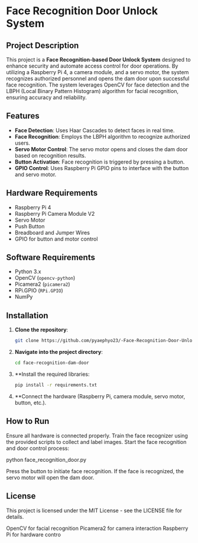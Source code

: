 # Face Recognition Door Unlock System

## Project Description

This project is a **Face Recognition-based Door Unlock System** designed to enhance security and automate access control for door operations. By utilizing a Raspberry Pi 4, a camera module, and a servo motor, the system recognizes authorized personnel and opens the dam door upon successful face recognition. The system leverages OpenCV for face detection and the LBPH (Local Binary Pattern Histogram) algorithm for facial recognition, ensuring accuracy and reliability.

## Features

- **Face Detection**: Uses Haar Cascades to detect faces in real time.
- **Face Recognition**: Employs the LBPH algorithm to recognize authorized users.
- **Servo Motor Control**: The servo motor opens and closes the dam door based on recognition results.
- **Button Activation**: Face recognition is triggered by pressing a button.
- **GPIO Control**: Uses Raspberry Pi GPIO pins to interface with the button and servo motor.

## Hardware Requirements

- Raspberry Pi 4
- Raspberry Pi Camera Module V2
- Servo Motor
- Push Button
- Breadboard and Jumper Wires
- GPIO for button and motor control

## Software Requirements

- Python 3.x
- OpenCV (`opencv-python`)
- Picamera2 (`picamera2`)
- RPi.GPIO (`RPi.GPIO`)
- NumPy

## Installation

1. **Clone the repository**:
   ```bash
   git clone https://github.com/pyaephyo23/-Face-Recognition-Door-Unlock-System.git

2. **Navigate into the project directory**:
   ```bash
   cd face-recognition-dam-door


3. **Install the required libraries:
   ```bash
   pip install -r requirements.txt


4. **Connect the hardware (Raspberry Pi, camera module, servo motor, button, etc.).


## How to Run
Ensure all hardware is connected properly.
Train the face recognizer using the provided scripts to collect and label images.
Start the face recognition and door control process:

 python face_recognition_door.py

Press the button to initiate face recognition.
If the face is recognized, the servo motor will open the dam door.



## License
This project is licensed under the MIT License - see the LICENSE file for details.


OpenCV for facial recognition
Picamera2 for camera interaction
Raspberry Pi for hardware contro
